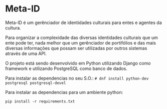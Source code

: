 # Meta-ID


Meta-ID é um gerênciador de identidades culturais para entes e agentes da cultura.

Para organizar a complexidade das diversas identidades culturais que um ente pode ter, nada melhor que um gerênciador de portifólios e das mais diversas informações que possam ser utilizadas por outros sistemas através de uma API.

O projeto está sendo desenvolvido em Python utilizando Django como framework e utilizando PostgreSQL como banco de dados.

Para instalar as dependencias no seu S.O.:
```# dnf install python-dev postgresql postgresql-devel```

Para instalar as dependencias para um ambiente python:

```pip install -r requirements.txt```


